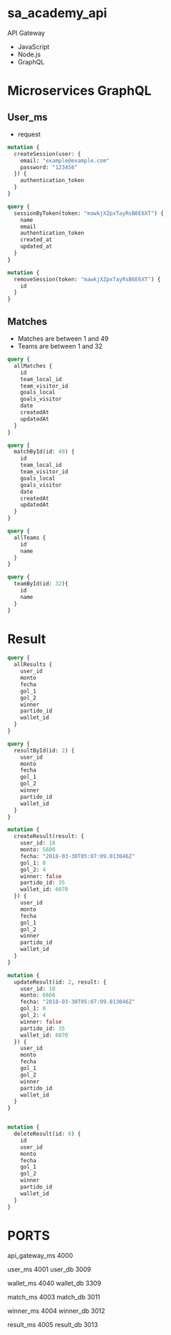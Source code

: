 # sa_academy_api

API Gateway

* JavaScript
* Node.js
* GraphQL


# Microservices GraphQL

## User_ms

* request
```graphql
mutation {
  createSession(user: {
    email: "example@example.com"
    password: "123456"
  }) {
    authentication_token
  }
}

query {
  sessionByToken(token: "mawkjXZpxTayRsB6E6XT") {
    name
    email
    authentication_token
    created_at
    updated_at
  }
}

mutation {
  removeSession(token: "mawkjXZpxTayRsB6E6XT") {
    id
  }
}
```

## Matches

* Matches are between 1 and 49
* Teams are between 1 and 32

```graphql
query {
  allMatches {
    id
    team_local_id
    team_visitor_id
    goals_local
    goals_visitor
    date
    createdAt
    updatedAt
  }
}

query {
  matchById(id: 49) {
    id
    team_local_id
    team_visitor_id
    goals_local
    goals_visitor
    date
    createdAt
    updatedAt
  }
}

query {
  allTeams {
    id
    name
  }
}

query {
  teamById(id: 32){
    id
    name
  }
}
```

# Result

```graphql
query {
  allResults {
    user_id
    monto
    fecha
    gol_1
    gol_2
    winner
    partido_id
    wallet_id
  }
}

query {
  resultById(id: 2) {
    user_id
    monto
    fecha
    gol_1
    gol_2
    winner
    partido_id
    wallet_id
  }
}

mutation {
  createResult(result: {
  	user_id: 18
    monto: 5600
    fecha: "2018-03-30T05:07:09.013046Z"
    gol_1: 0
    gol_2: 4
    winner: false
    partido_id: 35
    wallet_id: 6070
  }) {
    user_id
    monto
    fecha
    gol_1
    gol_2
    winner
    partido_id
    wallet_id
  }
}

mutation {
  updateResult(id: 2, result: {
  	user_id: 18
    monto: 6666
    fecha: "2018-03-30T05:07:09.013046Z"
    gol_1: 0
    gol_2: 4
    winner: false
    partido_id: 35
    wallet_id: 6070
  }) {
    user_id
    monto
    fecha
    gol_1
    gol_2
    winner
    partido_id
    wallet_id
  }
}


mutation {
  deleteResult(id: 8) {
    id
    user_id
    monto
    fecha
    gol_1
    gol_2
    winner
    partido_id
    wallet_id
  }
}
```


# PORTS

api_gateway_ms 4000

user_ms 4001
user_db 3009

wallet_ms 4040
wallet_db 3309

match_ms 4003
match_db 3011

winner_ms 4004
winner_db 3012

result_ms 4005
result_db 3013
